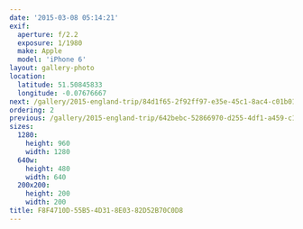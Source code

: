 ```yaml
---
date: '2015-03-08 05:14:21'
exif:
  aperture: f/2.2
  exposure: 1/1980
  make: Apple
  model: 'iPhone 6'
layout: gallery-photo
location:
  latitude: 51.50845833
  longitude: -0.07676667
next: /gallery/2015-england-trip/84d1f65-2f92ff97-e35e-45c1-8ac4-c01b017d0636
ordering: 2
previous: /gallery/2015-england-trip/642bebc-52866970-d255-4df1-a459-c1232d53d51b
sizes:
  1280:
    height: 960
    width: 1280
  640w:
    height: 480
    width: 640
  200x200:
    height: 200
    width: 200
title: F8F4710D-55B5-4D31-8E03-82D52B70C0D8
---
```

